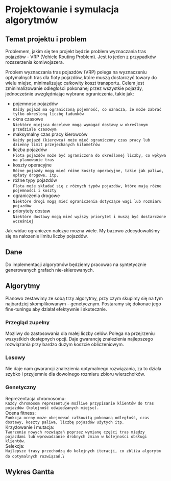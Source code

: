 # Projektowanie i symulacja algorytmów

## Temat projektu i problem
Problemem, jakim się ten projekt będzie problem wyznaczania tras pojazdów - VRP (Vehicle Routing Problem).
Jest to jeden z przypadków rozszerzenia komiwojazera.

Problem wyznaczania tras pojazdów (VRP) polega na wyznaczeniu optymalnych tras dla floty pojazdów, które muszą dostarczyć towary do wielu miejsc, minimalizując całkowity koszt transportu. Celem jest zminimalizowanie odległości pokonanej przez wszystkie pojazdy, jednocześnie uwzględniając wybrane ograniczenia, takie jak:
 - pojemnosc pojazdów \
    `Każdy pojazd ma ograniczoną pojemność, co oznacza, że może zabrać tylko określoną liczbę ładunków`
 - okna czasowe \
    `Niektóre miejsca docelowe mogą wymagać dostawy w określonym przedziale czasowym`
 - maksymalny czas pracy kierowców \
    `Każdy pojazd (kierowca) może mieć ograniczony czas pracy lub dzienny limit przejechanych kilometrów`
 - liczba pojazdów \
    `Flota pojazdów może być ograniczona do określonej liczby, co wpływa na planowanie tras`
 - koszty operacyjne \
    `Różne pojazdy mogą mieć różne koszty operacyjne, takie jak paliwo, opłaty drogowe, itp.`
 - różne typy pojazdów \
    `Flota może składać się z różnych typów pojazdów, które mają różne pojemności i koszty`
 - ograniczenia drogowe \
    `Niektóre drogi mogą mieć ograniczenia dotyczące wagi lub rozmiaru pojazdów`
 - priorytety dostaw \
    `Niektóre dostawy mogą mieć wyższy priorytet i muszą być dostarczone wcześniej`


Jak widac ograniczen nałozyc mozna wiele. My bazowo zdecydowaliśmy się na nałozenie limitu liczby pojazdów.

## Dane
Do implementacji algorytmów będziemy pracowac na syntetycznie generowanych grafach nie-skierowanych.

## Algorytmy
Planowo zestawimy ze sobą trzy algorytmy, przy czym skupimy się na tym najbardziej skomplikowanym - genetycznym. Postaramy się dokonac jego fine-tuningu aby działał efektywnie i skutecznie.

### Przegląd zupełny
Mozliwy do zastosowania dla małej liczby celów. Polega na przejrzeniu wszystkich dostępnych opcji. Daje gwarancję znalezienia najlepszego rozwiązania przy bardzo duzym koszcie obliczeniowym.

### Losowy
Nie daje nam gwarancji znalezienia optymalnego rozwiązania, za to działa szybko i przyjemnie dla dowolnego rozmiaru zbioru wierzchołków.

### Genetyczny
Reprezentacja chromosomu: \
`Każdy chromosom reprezentuje możliwe przypisanie klientów do tras pojazdów (kolejność odwiedzanych miejsc).` \
Ocena fitness: \
`Funkcja oceny może obejmować całkowitą pokonaną odległość, czas dostawy, koszty paliwa, liczbę pojazdów użytych itp.`\
Krzyżowanie i mutacja: \
`Tworzenie nowych rozwiązań poprzez wymianę części tras między pojazdami lub wprowadzanie drobnych zmian w kolejności obsługi klientów.` \
Selekcja: \
`Najlepsze trasy przechodzą do kolejnych iteracji, co zbliża algorytm do optymalnych rozwiązań.`\

## Wykres Gantta